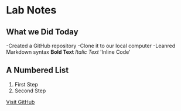 # Lab Notes
## What we Did Today
-Created a GitHub repository
-Clone it to our local computer
-Leanred Markdown syntax
**Bold Text**
*Italic Text*
'Inline Code'
## A Numbered List
1. First Step
2. Second Step

[Visit GitHub](https://github.com)